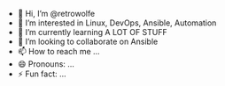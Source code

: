 - 👋 Hi, I’m @retrowolfe
- 👀 I’m interested in Linux, DevOps, Ansible, Automation
- 🌱 I’m currently learning A LOT OF STUFF
- 💞️ I’m looking to collaborate on Ansible
- 📫 How to reach me ...
- 😄 Pronouns: ...
- ⚡ Fun fact: ...

<!---
retrowolfe/retrowolfe is a ✨ special ✨ repository because its `README.md` (this file) appears on your GitHub profile.
You can click the Preview link to take a look at your changes.
--->
